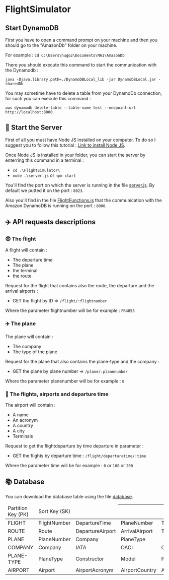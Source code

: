 # FlightSimulator

## Start DynamoDB

First you have to open a command prompt on your machine and then you should go to the "AmazonDb" folder on your machine.  

For example : `cd C:\Users\hugo2\Documents\MA1\AmazonDb` 

There you should execute this command to start the communication with the Dynamodb :  
   
`java -Djava.library.path=./DynamoDBLocal_lib -jar DynamoDBLocal.jar -sharedDb`

You may sometime have to delete a table from your DynamoDb connection, for such you can execute this command : 
  
`aws dynamodb delete-table --table-name test --endpoint-url http://localhost:8000`

## :signal_strength: Start the Server

First of all you must have Node JS installed on your computer. To do so I suggest you to follow this tutorial : 
[Link to install Node JS](https://code.visualstudio.com/docs/nodejs/nodejs-tutorial). 

Once Node JS is installed in your folder, you can start the server by enterring this command in a terminal : 
- `cd .\FlightSimulator\ `
- `node .\server.js` or `npm start`  

You'll find the port on which the server is running in the file [server.js](./server.js). By default we putted it on the port : `8023`.

Also you'll find in the file [FlightFunctions.js](FlightFunctions.js) that the communication with the Amazon DynamoDB is running on the port : `8000`.

## :airplane: API requests descriptions   

### :sunglasses: The flight

A flight will contain :

- The departure time
- The plane
- the terminal
- the route

Request for the flight that contains also the route, the departure and the arrival airports :

- GET the flight by ID => `/flight/:flightnumber`

Where the parameter flightnumber will be for example : `FR4855`

### :airplane: The plane

The plane will contain :

- The company
- The type of the plane

Request for the plane that also contains the plane-type and the company :

- GET the plane by plane number => `/plane/:planenumber`

Where the parameter planenumber will be for example : `0`


### :tokyo_tower: The flights, airports and departure time

The airport will contain :

- A name
- An acronym
- A country
- A city
- Terminals

Request to get the flightdeparture by time departure in parameter :

- GET the flights by departure time : `/flight/departuretime/:time`

Where the parameter time will be for example : `0` or `100` or `200`

## :books: Database

You can download the database table using the file [database][database-file].

<table>
    <thead>
        <tr>
            <td>Partition Key (PK)</td>
            <td>Sort Key (SK)<td>            
            <th colspan=5>Attributes</th>
        </tr>
    </thead>
    <tbody>
        <tr>
        	<td>FLIGHT</td>
            <td>FlightNumber</td>
            <td>DepartureTime</td>
            <td>PlaneNumber</td>
            <td>Terminal</td>
            <td>Route</td>
        </tr>
        <tr>
        	<td>ROUTE</td>
            <td>Route</td>
            <td>DepartureAirport</td>
            <td>ArrivalAirport</td>
            <td>TimeOfFlight</td>
        </tr>
        <tr>
        	<td>PLANE</td>
            <td>PlaneNumber</td>
            <td>Company</td>
            <td>PlaneType</td>
        </tr>
        <tr>
        	<td>COMPANY</td>
            <td>Company</td>
            <td>IATA</td>
            <td>OACI</td>
            <td>CompanyCountry</td>
            <td>PlaneQuantity</td>
        </tr>
        <tr>
        	<td>PLANE-TYPE</td>
            <td>PlaneType</td>
            <td>Constructor</td>
            <td>Model</td>
            <td>PlanePassengers</td>
            <td>CruisingSpeed</td>
            <td>MaxSpeed</td>
        </tr>
        <tr>
        	<td>AIRPORT</td>
            <td>Airport</td>
            <td>AirportAcronym</td>
            <td>AirportCountry</td>
            <td>AirportCountry</td>
            <td>AirportTerminal</td>
        </tr>
    </tbody>
</table>

[database-file]: ./flight-simulator.json